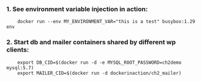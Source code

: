 ### 1. See environment variable injection in action:

```
	docker run --env MY_ENVIRONMENT_VAR="this is a test" busybox:1.29 env
```

### 2. Start db and mailer containers shared by different wp clients:

```
	export DB_CID=$(docker run -d -e MYSQL_ROOT_PASSWORD=ch2demo mysql:5.7)
	export MAILER_CID=$(docker run -d dockerinaction/ch2_mailer)
```
